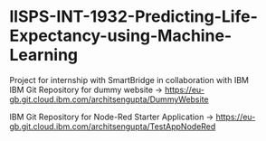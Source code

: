 # llSPS-INT-1932-Predicting-Life-Expectancy-using-Machine-Learning


Project for internship with SmartBridge in collaboration with IBM  
IBM Git Repository for dummy website ->
https://eu-gb.git.cloud.ibm.com/architsengupta/DummyWebsite

IBM Git Repository for Node-Red Starter Application ->
https://eu-gb.git.cloud.ibm.com/architsengupta/TestAppNodeRed


